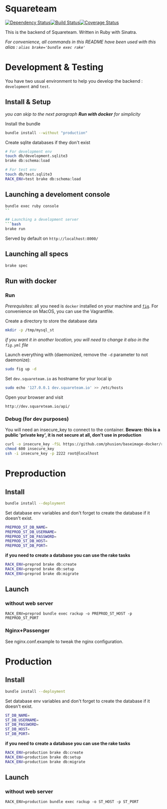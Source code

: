 Squareteam
===
[![Dependency Status](https://gemnasium.com/squareteam/api.svg)](https://gemnasium.com/squareteam/api)[![Build Status](https://travis-ci.org/squareteam/api.svg?branch=master)](https://travis-ci.org/squareteam/api)[![Coverage Status](https://coveralls.io/repos/squareteam/api/badge.png)](https://coveralls.io/r/squareteam/api)

This is the backend of Squareteam. Written in Ruby with Sinatra.

_For convenience, all commands in this README have been used with this alias : ```alias brake='bundle exec rake'```_

Development & Testing
===

You have two usual environment to help you develop the backend : ```development``` and ```test```.

## Install & Setup

_you can skip to the next paragraph **Run with docker** for simplicity_

Install the bundle
```bash
bundle install --without "production"
```

Create sqlite databases if they don't exist
```bash
# For development env
touch db/development.sqlite3
brake db:schema:load

# For test env
touch db/test.sqlite3
RACK_ENV=test brake db:schema:load
```

## Launching a develoment console
```bash
bundle exec ruby console
``

## Launching a development server
```bash
brake run
```
Served by default on ```http://localhost:8000/```

## Launching all specs
```bash
brake spec
```

## Run with docker

### Run

_Prerequisites:_ all you need is `docker` installed on your machine and [`fig`](http://www.fig.sh/). For convenience on MacOS, you can use the Vagrantfile.

Create a directory to store the database data

```bash
mkdir -p /tmp/mysql_st
```

_if you want it in another location, you will need to change it also in the `fig.yml` file_

Launch everything with (daemonized, remove the `-d` parameter to not daemonize):

```bash
sudo fig up -d
```

Set `dev.squareteam.io` as hostname for your local ip

```bash
sudo echo '127.0.0.1 dev.squareteam.io' >> /etc/hosts
```

Open your browser and visit

```
http://dev.squareteam.io/api/
```

### Debug (for dev purposes)

You will need an insecure_key to connect to the container. **Beware: this is a public 'private key', it is not secure at all, don't use in production**

```bash
curl -o insecure_key -fSL https://github.com/phusion/baseimage-docker/raw/master/image/insecure_key
chmod 600 insecure_key
ssh -i insecure_key -p 2222 root@localhost
```


Preproduction
===

## Install

```bash
bundle install --deployment
```

Set database env variables and don't forget to create the database if it doesn't exist.
```bash
PREPROD_ST_DB_NAME=
PREPROD_ST_DB_USERNAME=
PREPROD_ST_DB_PASSWORD=
PREPROD_ST_DB_HOST=
PREPROD_ST_DB_PORT=
```
__if you need to create a database you can use the rake tasks__
```bash
RACK_ENV=preprod brake db:create
RACK_ENV=preprod brake db:setup
RACK_ENV=preprod brake db:migrate
```

## Launch

### without web server
```
RACK_ENV=preprod bundle exec rackup -o PREPROD_ST_HOST -p PREPROD_ST_PORT
```

### Nginx+Passenger

See nginx.conf.example to tweak the nginx configuration.

Production
===

## Install

```bash
bundle install --deployment
```

Set database env variables and don't forget to create the database if it doesn't exist.
```bash
ST_DB_NAME=
ST_DB_USERNAME=
ST_DB_PASSWORD=
ST_DB_HOST=
ST_DB_PORT=
```
__if you need to create a database you can use the rake tasks__
```bash
RACK_ENV=production brake db:create
RACK_ENV=production brake db:setup
RACK_ENV=production brake db:migrate
```

## Launch

### without web server

```
RACK_ENV=production bundle exec rackup -o ST_HOST -p ST_PORT
```
